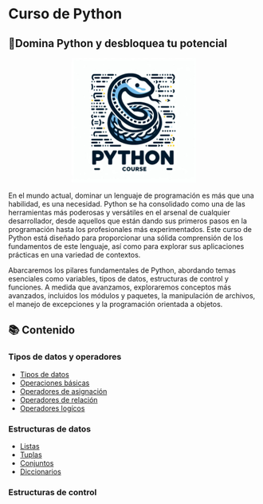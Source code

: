 # Curso de Python
## 💪Domina Python y desbloquea tu potencial
<p align="center">
    <img src="Cuadernos/recursos/imagenes/portada.jpg" style="width: 250px" />
</p>

En el mundo actual, dominar un lenguaje de programación es más que una habilidad, es una necesidad. Python se ha consolidado como una de las herramientas más poderosas y versátiles en el arsenal de cualquier desarrollador, desde aquellos que están dando sus primeros pasos en la programación hasta los profesionales más experimentados. Este curso de Python está diseñado para proporcionar una sólida comprensión de los fundamentos de este lenguaje, así como para explorar sus aplicaciones prácticas en una variedad de contextos.

Abarcaremos los pilares fundamentales de Python, abordando temas esenciales como variables, tipos de datos, estructuras de control y funciones. A medida que avanzamos, exploraremos conceptos más avanzados, incluidos los módulos y paquetes, la manipulación de archivos, el manejo de excepciones y la programación orientada a objetos.

## 📚 Contenido

### Tipos de datos y operadores
- [Tipos de datos](https://nbviewer.org/github/jgcarrillo0/Curso_Python/blob/main/Cuadernos/1_Tipos_de_datos.ipynb)
- [Operaciones básicas](https://nbviewer.org/github/jgcarrillo0/Curso_Python/blob/main/Cuadernos/2_Operaciones.ipynb)
- [Operadores de asignación](https://nbviewer.org/github/jgcarrillo0/Curso_Python/blob/main/Cuadernos/3_Operadores_de_asignacion.ipynb)
- [Operadores de relación](https://nbviewer.org/github/jgcarrillo0/Curso_Python/blob/main/Cuadernos/4_Operadores%20de%20relacion.ipynb)
- [Operadores logícos](https://nbviewer.org/github/jgcarrillo0/Curso_Python/blob/main/Cuadernos/5_Operadores%20logicos.ipynb)
### Estructuras de datos
- [Listas](https://nbviewer.org/github/jgcarrillo0/Curso_Python/blob/main/Cuadernos/6_Listas.ipynb)
- [Tuplas](https://nbviewer.org/github/jgcarrillo0/Curso_Python/blob/main/Cuadernos/7_Tuplas.ipynb)
- [Conjuntos](https://nbviewer.org/github/jgcarrillo0/Curso_Python/blob/main/Cuadernos/8_Conjuntos.ipynb)
- [Diccionarios](https://nbviewer.org/github/jgcarrillo0/Curso_Python/blob/main/Cuadernos/9_Diccionaros.ipynb)
### Estructuras de control
